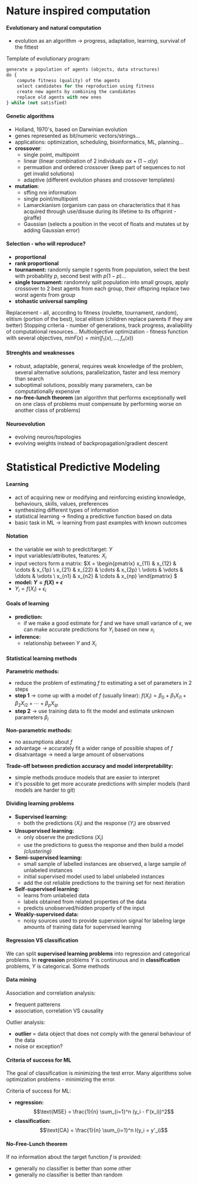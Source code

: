 # Nature inspired computation

#### Evolutionary and natural computation
* evolution as an algorithm &rarr; progress, adaptation, learning, survival of the fittest

Template of evolutionary program:
```python
generate a population of agents (objects, data structures)
do {
    compute fitness (quality) of the agents
    select candidates for the reproduction using fitness
    create new agents by combining the candidates
    replace old agents with new ones
} while (not satisfied)
```

#### Genetic algorithms
* Holland, 1970's, based on Darwinian evolution
* genes represented as bit/numeric vectors/strings...
* applications: optimization, scheduling, bioinformatics, ML, planning...
* **crossover**: 
    + single point, multipoint
    + linear (linear combination of 2 individuals $\alpha x + (1-\alpha)y$)
    + permuation and ordered crossover (keep part of sequences to not get invalid solutions)
    + adaptive (different evolution phases and crossover templates)
* **mutation**:
    + sffing nre information
    + single point/multipoint
    + Lamarckianism (organism can pass on characteristics that it has acquired through use/disuse during its lifetime to its offsprint - giraffe)
    + Gaussian (selects a position in the vecot of floats and mutates ut by adding Gaussian error)

#### Selection - who will reproduce?
+ **proportional**
+ **rank proportional**
+ **tournament:** randomly sample $t$ sgents from population, select the best with probability $p$, second best with $p(1-p)$...
+ **single tournament:** randomnly split population into small groups, apply crossover to 2 best agents from each group, their offspring replace two worst agents from group
+ **stohastic universal sampling**

Replacement - all, according to fitness (roulette, tournament, random), elitism (portion of the best), local elitism (children replace parents if they are better)
Stopping criteria - number of generations, track progress, avaliability of computational resources...
Multiobjective optimization - fitness function with several objectives, $min F(x) = min (f_1(x),...,f_n(x))$

#### Strenghts and weaknesses
+ robust, adaptable, general, requires weak knowledge of the problem, several alternative solutions, parallelization, faster and less memory than search
+ suboptimal solutions, possibly many parameters, can be computationally expensive
+ **no-free-lunch theorem** (an algorithm that performs exceptionally well on one class of problems must compensate by performing worse on another class of problems)

#### Neuroevolution
+ evolving neuros/topologies
+ evolving weights instead of backpropagation/gradient descent


# Statistical Predictive Modeling

#### Learning
+ act of acquiring new or modifying and reinforcing existing knowledge, behaviours, skills, values, preferences
+ synthesizing different types of information
+ statistical learning &rarr; finding a predictive function based on data
+ basic task in ML &rarr; learning from past examples with known outcomes

#### Notation
+ the variable we wish to predict/target: $Y$
+ input variables/attributes, features: $X_i$
+ input vectors form a matrix: $X = \begin{pmatrix} x_{11} & x_{12} & \cdots & x_{1p} \\ x_{21} & x_{22} & \cdots & x_{2p} \\ \vdots & \vdots & \ddots & \vdots \\ x_{n1} & x_{n2} & \cdots & x_{np} \end{pmatrix} $
+ **model: $Y = f(X) + \epsilon$**
+ $Y_i = f(X_i)+\epsilon_i$

#### Goals of learning
+ **prediction:**
    + if we make a good estimate for $f$ and we have small variance of $\epsilon$, we can make accurate predictions for $Y_i$ based on new $x_i$
+ **inference:**
    + relationship between $Y$ and $X_i$

#### Statistical learning methods

**Parametric methods:**
+ reduce the problem of estimating $f$ to estimating a set of parameters in 2 steps
+ **step 1** &rarr; come up with a model of $f$ (usually linear): $f(X_i) = \beta_0 + \beta_1 X_{i1} + \beta_2 X_{i2} + \cdots + \beta_p X_{ip}$
+ **step 2** &rarr; use training data to fit the model and estimate unknown parameters $\beta_i$

**Non-parametric methods:**
+ no assumptions about $f$
+ advantage &rarr; accurately fit a wider range of possible shapes of $f$
+ disatvantage &rarr; need a large amount of observations

**Trade-off between prediction accuracy and model interpretability:**
+ simple methods produce models that are easier to interpret
+ it's possible to get more accurate predictions with simpler models (hard models are harder to git)

#### Dividing learning problems

+ **Supervised learning:**
    + both the predictions ($X_i$) and the response ($Y_i$) are observed
+ **Unsupervised learning:**
    + only observe the predictions ($X_i$) 
    + use the predictions to guess the response and then build a model *(clustering)*
+ **Semi-supervised learning:**
    + small sample of labelled instances are observed, a large sample of unlabeled instances
    + initial supervised model used to label unlabeled instances
    + add the ost reliable predictions to the training set for next iteration
+ **Self-supervised learning:**
    + learns from unlabeled data
    + labels obtained from related properties of the data
    + predicts unobserved/hidden property of the input
+ **Weakly-supervised data:**
    + noisy sources used to provide supervision signal for labeling large amounts of training data for supervised learning

#### Regression VS classification
We can split **supervised learning problems** into regression and categorical problems. In **regression** problems $Y$ is continuous and in **classification** problems, $Y$ is categorical. Some methods

#### Data mining
Association and correlation analysis:
+ frequent patterens
+ association, correlation VS causality

Outlier analysis:
+ **outlier** = data object that does not comply with the general behaviour of the data
+ noise or exception?

#### Criteria of success for ML
The goal of classification is minimizing the test error. Many algorithms solve optimization problems - minimizing the error.

Criteria of success for ML:
+ **regression:**
$$\text{MSE} = \frac{1}{n} \sum_{i=1}^n (y_i - f'(x_i))^2$$
+ **classification:**
$$\text{CA} = \frac{1}{n} \sum_{i=1}^n I(y_i = y'_i)$$

#### No-Free-Lunch theorem
If no information about the target function $f$ is provided:
+ generally no classifier is better than some other
+ generally no classifier is better than random
